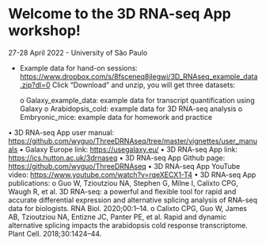 # Welcome to the 3D RNA-seq App workshop!
27-28 April 2022 - University of São Paulo

  - Example data for hand-on sessions: https://www.dropbox.com/s/8fsceneq8jlegwi/3D_RNAseq_example_data.zip?dl=0 
    Click “Download” and unzip, you will get three datasets:
    
      o	Galaxy_example_data: example data for transcript quantification using Galaxy
      o	Arabidopsis_cold: example data for 3D RNA-seq analysis
      o	Embryonic_mice: example data for homework and practice
      
•	3D RNA-seq App user manual: https://github.com/wyguo/ThreeDRNAseq/tree/master/vignettes/user_manuals
•	Galaxy Europe link: https://usegalaxy.eu/ 
•	3D RNA-seq App link: https://ics.hutton.ac.uk/3drnaseq
•	3D RNA-seq App Github page: https://github.com/wyguo/ThreeDRNAseq 
•	3D RNA-seq App YouTube video: https://www.youtube.com/watch?v=rqeXECX1-T4 
•	3D RNA-seq App publications:
o	Guo W, Tzioutziou NA, Stephen G, Milne I, Calixto CPG, Waugh R, et al. 3D RNA-seq: a powerful and flexible tool for rapid and accurate differential expression and alternative splicing analysis of RNA-seq data for biologists. RNA Biol. 2020;00:1–14. 
o	Calixto CPG, Guo W, James AB, Tzioutziou NA, Entizne JC, Panter PE, et al. Rapid and dynamic alternative splicing impacts the arabidopsis cold response transcriptome. Plant Cell. 2018;30:1424–44.
